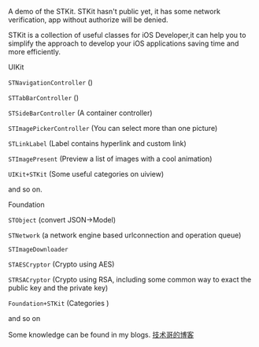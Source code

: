 A demo of the STKit. STKit hasn't public yet, it has some network verification, app without authorize will be denied.

STKit is a collection of useful classes for iOS Developer,it can help you to simplify the approach to develop your iOS applications saving time and more efficiently.

UIKit

```STNavigationController``` () 

```STTabBarController``` ()

```STSideBarController``` (A container controller) 

```STImagePickerController``` (You can select more than one picture) 

```STLinkLabel``` (Label contains hyperlink and custom link) 

```STImagePresent``` (Preview a list of images with a cool animation)

```UIKit+STKit``` (Some useful categories on uiview)

and so on.

Foundation

```STObject``` (convert JSON->Model) 

```STNetwork``` (a network engine based urlconnection and operation queue) 

```STImageDownloader``` 

```STAESCryptor``` (Crypto using AES)

```STRSACryptor``` (Crypto using RSA, including some common way to exact the public key and the private key)

```Foundation+STKit``` (Categories )

and so on

Some knowledge can be found in my blogs. [技术哥的博客](http://suenblog.duapp.com)
